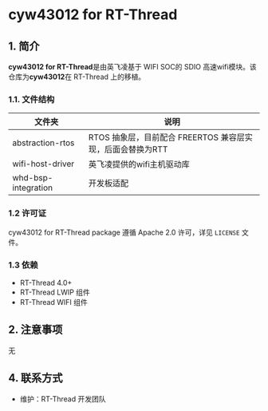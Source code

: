 # cyw43012 for RT-Thread

## 1. 简介

**cyw43012 for RT-Thread**是由英飞凌基于 WIFI SOC的 SDIO 高速wifi模块。该仓库为**cyw43012**在 RT-Thread 上的移植。

### 1.1. 文件结构

| 文件夹 | 说明 |
| ---- | ---- |
| abstraction-rtos  | RTOS 抽象层，目前配合 FREERTOS 兼容层实现，后面会替换为RTT |
| wifi-host-driver  | 英飞凌提供的wifi主机驱动库 |
| whd-bsp-integration | 开发板适配 |

### 1.2 许可证

cyw43012 for RT-Thread package 遵循 Apache 2.0 许可，详见 `LICENSE` 文件。

### 1.3 依赖

- RT-Thread 4.0+
- RT-Thread LWIP 组件
- RT-Thread WIFI 组件

## 2. 注意事项

无

## 4. 联系方式

- 维护：RT-Thread 开发团队
